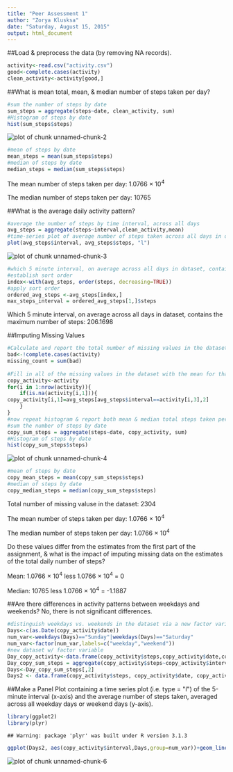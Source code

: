 ```yaml
---
title: "Peer Assessment 1"
author: "Zorya Klusksa"
date: "Saturday, August 15, 2015"
output: html_document
---
```

    
##Load & preprocess the data (by removing NA records).
    

```r
activity<-read.csv("activity.csv")
good<-complete.cases(activity)
clean_activity<-activity[good,]
```
    
##What is mean total, mean, & median number of steps taken per day?
    

```r
#sum the number of steps by date
sum_steps = aggregate(steps~date, clean_activity, sum)
#Histogram of steps by date
hist(sum_steps$steps)
```

![plot of chunk unnamed-chunk-2](figure/unnamed-chunk-2.png) 

```r
#mean of steps by date
mean_steps = mean(sum_steps$steps)
#median of steps by date
median_steps = median(sum_steps$steps)
```
    
The mean number of steps taken per day: 1.0766 &times; 10<sup>4</sup>
    
The median number of steps taken per day: 10765
    
##What is the average daily activity pattern?
    

```r
#average the number of steps by time interval, across all days
avg_steps = aggregate(steps~interval,clean_activity,mean)
#time-series plot of average number of steps taken across all days in dataset by 5-minute intervals
plot(avg_steps$interval, avg_steps$steps, "l")
```

![plot of chunk unnamed-chunk-3](figure/unnamed-chunk-3.png) 

```r
#which 5 minute interval, on average across all days in dataset, contains the maximum number of steps?
#establish sort order
index<-with(avg_steps, order(steps, decreasing=TRUE))
#apply sort order
ordered_avg_steps <-avg_steps[index,]
max_steps_interval = ordered_avg_steps[1,]$steps
```
Which 5 minute interval, on average across all days in dataset, contains the maximum number of steps: 206.1698
    
##Imputing Missing Values
    

```r
#Calculate and report the total number of missing values in the dataset (i.e. the total number of rows with NAs)
bad<-!complete.cases(activity)
missing_count = sum(bad)
    
#Fill in all of the missing values in the dataset with the mean for that 5-minute interval (across all days with values.
copy_activity<-activity
for(i in 1:nrow(activity)){
    if(is.na(activity[i,1])){
copy_activity[i,1]=avg_steps[avg_steps$interval==activity[i,3],2]
    }
}
#now repeat histogram & report both mean & median total steps taken per day
#sum the number of steps by date
copy_sum_steps = aggregate(steps~date, copy_activity, sum)
#Histogram of steps by date
hist(copy_sum_steps$steps)
```

![plot of chunk unnamed-chunk-4](figure/unnamed-chunk-4.png) 

```r
#mean of steps by date
copy_mean_steps = mean(copy_sum_steps$steps)
#median of steps by date
copy_median_steps = median(copy_sum_steps$steps)
```
    
Total number of missing valuse in the dataset: 2304
    
The mean number of steps taken per day: 1.0766 &times; 10<sup>4</sup>
    
The median number of steps taken per day: 1.0766 &times; 10<sup>4</sup>
    
Do these values differ from the estimates from the first part of the assignment, & what is the impact of imputing missing data on the estimates of the total daily number of steps?
    
Mean: 1.0766 &times; 10<sup>4</sup> less 1.0766 &times; 10<sup>4</sup> = 0
    
Median: 10765 less 1.0766 &times; 10<sup>4</sup> = -1.1887
    
    
##Are there differences in activity patterns between weekdays and weekends?
No, there is not significant differences.

```r
#distinguish weekdays vs. weekends in the dataset via a new factor variable
Days<-c(as.Date(copy_activity$date))
num_var<-weekdays(Days)=="Sunday"|weekdays(Days)=="Saturday"
num_var<-factor(num_var,labels=c("weekday","weekend"))
#new dataset w/ factor variable
Day_copy_activity<-data.frame(copy_activity$steps,copy_activity$date,copy_activity$interval,num_var)
Day_copy_sum_steps = aggregate(copy_activity$steps~copy_activity$interval, FUN=mean)
Days<-Day_copy_sum_steps[,2]
Days2 <- data.frame(copy_activity$steps, copy_activity$date, copy_activity$interval, Days, num_var)
```
    
##Make a Panel Plot containing a time series plot (i.e. type = "l") of the 5-minute interval (x-axis) and the average number of steps taken, averaged across all weekday days or weekend days (y-axis). 

```r
library(ggplot2)
library(plyr)
```

```
## Warning: package 'plyr' was built under R version 3.1.3
```

```r
ggplot(Days2, aes(copy_activity$interval,Days,group=num_var))+geom_line()+xlab("Interval")+ylab("Avg number of Steps")
```

![plot of chunk unnamed-chunk-6](figure/unnamed-chunk-6.png) 
